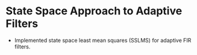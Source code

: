 # State Space Approach to Adaptive Filters
- Implemented state space least mean squares (SSLMS) for adaptive FIR filters.

